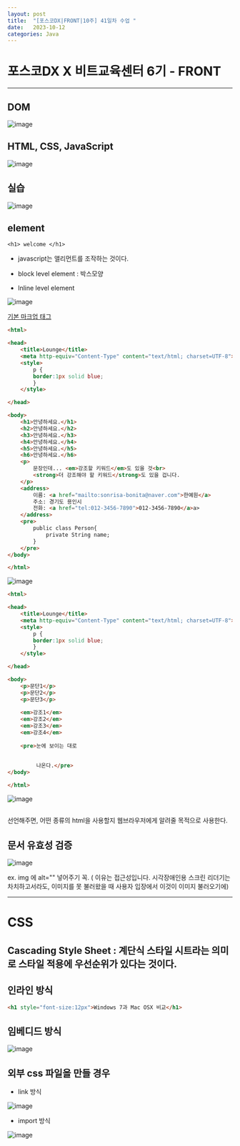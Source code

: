 ```yaml
---
layout: post
title:  "[포스코DX|FRONT|10주] 41일차 수업 "
date:   2023-10-12
categories: Java
---
```


# 포스코DX X 비트교육센터 6기 - FRONT

---

## DOM

![image](https://github.com/talkingOrange/talkingOrange.github.io/assets/88815795/3fb24221-989e-4630-9773-40b1cdfd6fb3)

## HTML, CSS, JavaScript

![image](https://github.com/talkingOrange/talkingOrange.github.io/assets/88815795/8aaca4f0-1e04-4934-975a-4f8d0886c2b9)

## 실습

![image](https://github.com/talkingOrange/talkingOrange.github.io/assets/88815795/ecc62a1c-6010-43c9-9ed6-9d5b14c13d05)

## element

`<h1> welcome </h1>`

- javascript는 앨리먼트를 조작하는 것이다.


- block level element : 박스모양
- lnline level element

![image](https://github.com/talkingOrange/talkingOrange.github.io/assets/88815795/dbeeefc7-cdd5-4b32-9db8-17e47dc4873d)

[기본 마크업 태그](http://www.w3.org/TR/html401/index/elements.html)


```html
<html>

<head>
	<title>Lounge</title>
	<meta http-equiv="Content-Type" content="text/html; charset=UTF-8">
	<style>
		p {
		border:1px solid blue;
		}
	</style>

</head>

<body>
	<h1>안녕하세요.</h1>
	<h2>안녕하세요.</h2>
	<h3>안녕하세요.</h3>
	<h4>안녕하세요.</h4>
	<h5>안녕하세요.</h5>
	<h6>안녕하세요.</h6>
	<p>
		문장인데... <em>강조할 키워드</em>도 있을 것<br>
		<strong>더 강조해야 할 키워드</strong>도 있을 겁니다.
	</p>
	<address>
		이름: <a href="mailto:sonrisa-bonita@naver.com">한예원</a>
		주소: 경기도 용인시
		전화: <a href="tel:012-3456-7890">012-3456-7890</a>a>
	</address>
	<pre>
		public class Person{
			private String name;
		}
	</pre>
</body>

</html>
```

![image](https://github.com/talkingOrange/talkingOrange.github.io/assets/88815795/018b67d5-929a-446b-953b-6f4e92e0ac2d)

```html
<html>

<head>
	<title>Lounge</title>
	<meta http-equiv="Content-Type" content="text/html; charset=UTF-8">
	<style>
		p {
		border:1px solid blue;
		}
	</style>

</head>

<body>
	<p>문단1</p>
	<p>문단2</p>
	<p>문단3</p>
	
	<em>강조1</em>
	<em>강조2</em>
	<em>강조3</em>
	<em>강조4</em>
	
	<pre>눈에 보이는 대로
		
		
		 나온다.</pre>
</body>

</html>
```

![image](https://github.com/talkingOrange/talkingOrange.github.io/assets/88815795/995997d9-ca89-46d6-a0ab-5decbacd52e1)

## <!DOCTYPE HTML>

선언해주면, 어떤 종류의 html을 사용할지
        웹브라우저에게 알려줄 목적으로 사용한다.


## 문서 유효성 검증

![image](https://github.com/talkingOrange/talkingOrange.github.io/assets/88815795/38fe5f59-3f68-4a41-b7a2-9393e55247c5)


 ex. img 에 alt="" 넣어주기 꼭. ( 이유는 접근성입니다. 시각장애인용 스크린 리더기는 차치하고서라도, 이미지를 못 불러왔을 때 사용자 입장에서 이것이 이미지 불러오기에)




---

# CSS

## Cascading Style Sheet : 계단식 스타일 시트라는 의미로 스타일 적용에 우선순위가 있다는 것이다.


## 인라인 방식 

```html
<h1 style="font-size:12px">Windows 7과 Mac OSX 비교</h1>
```

## 임베디드 방식

![image](https://github.com/talkingOrange/talkingOrange.github.io/assets/88815795/311c6e89-aa7e-4da1-8545-ab7a45d22038)


## 외부 css 파일을 만들 경우

- link 방식

![image](https://github.com/talkingOrange/talkingOrange.github.io/assets/88815795/4abd8218-f49a-4003-89b3-5a28c2432fee)


- import 방식

![image](https://github.com/talkingOrange/talkingOrange.github.io/assets/88815795/66ae160e-d70d-4d48-902c-445570746dde)


